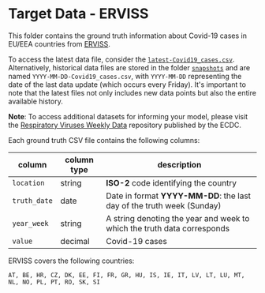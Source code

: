 # Target Data - ERVISS

This folder contains the ground truth information about Covid-19 cases in EU/EEA countries from [ERVISS](https://erviss.org/).

To access the latest data file, consider the [`latest-Covid19_cases.csv`]((https://github.com/european-modelling-hubs/RespiCast-Covid19/blob/main/target-data/ERVISS/latest-Covid19_cases.csv)). Alternatively, historical data files are stored in the folder [`snapshots`](https://github.com/european-modelling-hubs/RespiCast-Covid19/tree/main/target-data/ERVISS/snapshots) and are named `YYYY-MM-DD-Covid19_cases.csv`, with `YYYY-MM-DD` representing the date of the last data update (which occurs every Friday). It's important to note that the latest files not only includes new data points but also the entire available history.

**Note**: To access additional datasets for informing your model, please visit the [Respiratory Viruses Weekly Data](https://github.com/EU-ECDC/Respiratory_viruses_weekly_data/tree/main) repository published by the ECDC.

Each ground truth CSV file contains the following columns:

| column | column type | description |
| -------- | -------- | ------- |
| `location` | string | **ISO-2** code identifying the country |
| `truth_date` | date | Date in format **YYYY-MM-DD**: the last day of the truth week (Sunday)|
| `year_week` | string | A string denoting the year and week to which the truth data corresponds |
| `value ` | decimal | Covid-19 cases


ERVISS covers the following countries: 

    AT, BE, HR, CZ, DK, EE, FI, FR, GR, HU, IS, IE, IT, LV, LT, LU, MT, NL, NO, PL, PT, RO, SK, SI
